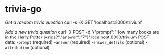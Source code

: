 # trivia-go

*Get a random trivia question*
curl -s -X GET 'localhost:8000/trivium'

*Add a new trivia question*
curl -X POST -d '{"prompt":"How many books are in the Harry Potter series?","answer":"7"}' localhost:8000/trivium
POST data:
-`prompt` (required)
-`answer` (required)
-`answer_details` (optional)
-`attribution` (optional)
